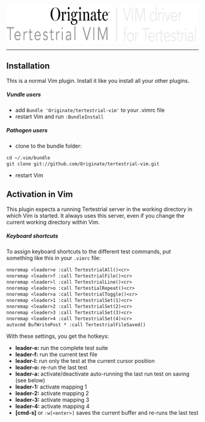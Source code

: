 <img src="documentation/logo.png" width="687" height="100" alt="logo">
<hr>

## Installation

This is a normal Vim plugin.
Install it like you install all your other plugins.


##### Vundle users

* add `Bundle 'Originate/tertestrial-vim'` to your .vimrc file
* restart Vim and run `:BundleInstall`

##### Pathogen users

* clone to the bundle folder:
```
cd ~/.vim/bundle
git clone git://github.com/Originate/tertestrial-vim.git
```
* restart Vim


## Activation in Vim

This plugin expects a running Tertestrial server
in the working directory in which Vim is started.
It always uses this server,
even if you change the current working directory within Vim.


##### Keyboard shortcuts

To assign keyboard shortcuts to the different test commands,
put something like this in your `.vimrc` file:

```viml
nnoremap <leader>e :call TertestrialAll()<cr>
nnoremap <leader>f :call TertestrialFile()<cr>
nnoremap <leader>l :call TertestrialLine()<cr>
nnoremap <leader>o :call TertestialRepeat()<cr>
nnoremap <leader>a :call TertestrialToggle()<cr>
nnoremap <leader>1 :call TertestrialSet(1)<cr>
nnoremap <leader>2 :call TertestrialSet(2)<cr>
nnoremap <leader>3 :call TertestrialSet(3)<cr>
nnoremap <leader>4 :call TertestrialSet(4)<cr>
autocmd BufWritePost * :call TertestrialFileSaved()
```

With these settings, you get the hotkeys:
* __leader-e:__ run the complete test suite
* __leader-f:__ run the current test file
* __leader-l:__ run only the test at the current cursor position
* __leader-o:__ re-run the last test
* __leader-a:__ activate/deactivate auto-running the last run test on saving (see below)
* __leader-1:__ activate mapping 1
* __leader-2:__ activate mapping 2
* __leader-3:__ activate mapping 3
* __leader-4:__ activate mapping 4
* __[cmd-s]__ or `:w[<enter>]` saves the current buffer and re-runs the last test
